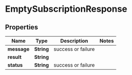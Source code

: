 
# EmptySubscriptionResponse

## Properties
Name | Type | Description | Notes
------------ | ------------- | ------------- | -------------
**message** | **String** | success or failure | 
**result** | **String** |  | 
**status** | **String** | success or failure | 




